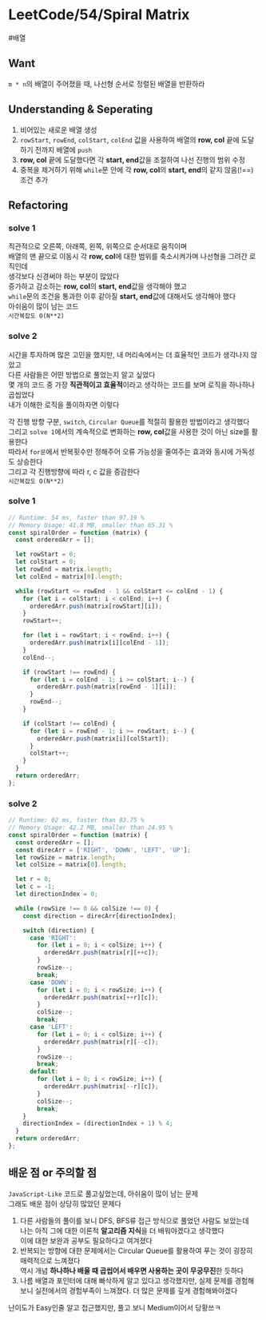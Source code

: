 # LeetCode/54/Spiral Matrix

#배열

## Want
`m * n`의 배열이 주어졌을 때, 나선형 순서로 정렬된 배열을 반환하라  

## Understanding & Seperating
1. 비어있는 새로운 배열 생성  
2. `rowStart`, `rowEnd`, `colStart`, `colEnd` 값을 사용하여 배열의 **row, col** 끝에 도달하기 전까지 배열에 `push` 
3. ****row, col**** 끝에 도달했다면 각 **start, end**값을 조절하여 나선 진행의 범위 수정
4. 중복을 제거하기 위해 `while`문 안에 각 ****row, col****의 **start, end**의 같지 않음(!==) 조건 추가  

## Refactoring

### solve 1
직관적으로 오른쪽, 아래쪽, 왼쪽, 위쪽으로 순서대로 움직이며  
배열의 맨 끝으로 이동시 각 **row, col**에 대한 범위를 축소시켜가며 나선형을 그려간 로직인데  
생각보다 신경써야 하는 부분이 많았다  
증가하고 감소하는 **row, col**의 **start, end**값을 생각해야 했고  
`while`문의 조건을 통과한 이후 같아질 **start, end**값에 대해서도 생각해야 했다  
아쉬움이 많이 남는 코드  
`시간복잡도 O(N**2)`

### solve 2
시간을 투자하며 많은 고민을 했지만, 내 머리속에서는 더 효율적인 코드가 생각나지 않았고  
다른 사람들은 어떤 방법으로 풀었는지 알고 싶었다  
몇 개의 코드 중 가장 **직관적이고 효율적**이라고 생각하는 코드를 보며 로직을 하나하나 곱씹었다  
내가 이해한 로직을 풀이하자면 이렇다  

각 진행 방향 구분, `switch`, `Circular Queue`를 적절히 활용한 방법이라고 생각했다  
그리고 `solve 1`에서의 계속적으로 변화하는 **row, col**값을 사용한 것이 아닌 size를 활용한다  
따라서 `for문`에서 반복횟수만 정해주어 오류 가능성을 줄여주는 효과와 동시에 가독성도 상승한다  
그리고 각 진행방향에 따라 r, c 값을 증감한다  
`시간복잡도 O(N**2)`

### solve 1
```js
// Runtime: 54 ms, faster than 97.19 %
// Memory Usage: 41.8 MB, smaller than 65.31 %
const spiralOrder = function (matrix) {
  const orderedArr = [];

  let rowStart = 0;
  let colStart = 0;
  let rowEnd = matrix.length;
  let colEnd = matrix[0].length;

  while (rowStart <= rowEnd - 1 && colStart <= colEnd - 1) {
    for (let i = colStart; i < colEnd; i++) {
      orderedArr.push(matrix[rowStart][i]);
    }
    rowStart++;

    for (let i = rowStart; i < rowEnd; i++) {
      orderedArr.push(matrix[i][colEnd - 1]);
    }
    colEnd--;

    if (rowStart !== rowEnd) {
      for (let i = colEnd - 1; i >= colStart; i--) {
        orderedArr.push(matrix[rowEnd - 1][i]);
      }
      rowEnd--;
    }

    if (colStart !== colEnd) {
      for (let i = rowEnd - 1; i >= rowStart; i--) {
        orderedArr.push(matrix[i][colStart]);
      }
      colStart++;
    }
  }
  return orderedArr;
};
```

### solve 2
```js
// Runtime: 62 ms, faster than 83.75 %
// Memory Usage: 42.2 MB, smaller than 24.95 %
const spiralOrder = function (matrix) {
  const orderedArr = [];
  const direcArr = ['RIGHT', 'DOWN', 'LEFT', 'UP'];
  let rowSize = matrix.length;
  let colSize = matrix[0].length;

  let r = 0;
  let c = -1;
  let directionIndex = 0;

  while (rowSize !== 0 && colSize !== 0) {
    const direction = direcArr[directionIndex];

    switch (direction) {
      case 'RIGHT':
        for (let i = 0; i < colSize; i++) {
          orderedArr.push(matrix[r][++c]);
        }
        rowSize--;
        break;
      case 'DOWN':
        for (let i = 0; i < rowSize; i++) {
          orderedArr.push(matrix[++r][c]);
        }
        colSize--;
        break;
      case 'LEFT':
        for (let i = 0; i < colSize; i++) {
          orderedArr.push(matrix[r][--c]);
        }
        rowSize--;
        break;
      default:
        for (let i = 0; i < rowSize; i++) {
          orderedArr.push(matrix[--r][c]);
        }
        colSize--;
        break;
    }
    directionIndex = (directionIndex + 1) % 4;
  }
  return orderedArr;
};
```

## 배운 점 or 주의할 점
`JavaScript-Like` 코드로 풀고싶었는데, 아쉬움이 많이 남는 문제  
그래도 배운 점이 상당히 많았던 문제다  
1. 다른 사람들의 풀이를 보니 DFS, BFS류 접근 방식으로 풀었던 사람도 보았는데  
나는 아직 그에 대한 이론적 **알고리즘 지식**을 더 배워야겠다고 생각했다  
이에 대한 보완과 공부도 필요하다고 여겨졌다  
2. 반복되는 방향에 대한 문제에서는 Circular Queue를 활용하여 푸는 것이 굉장히 매력적으로 느껴졌다  
역시 개념 **하나하나 배울 때 곱씹어서 배우면 사용하는 곳이 무궁무진**한 듯하다  
3. 나름 배열과 포인터에 대해 빠삭하게 알고 있다고 생각했지만, 실제 문제를 경험해보니 실전에서의 경험부족이 느껴졌다. 더 많은 문제를 깊게 경험해봐야겠다

난이도가 Easy인줄 알고 접근했지만, 풀고 보니 Medium이어서 당황쓰ㅋ
